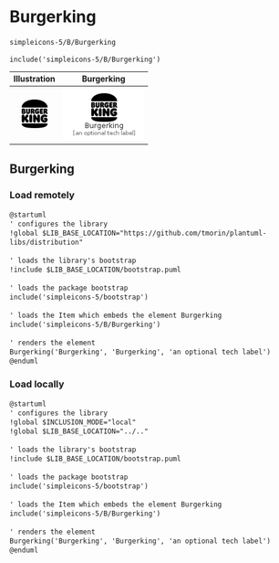 # Burgerking


```text
simpleicons-5/B/Burgerking
```

```text
include('simpleicons-5/B/Burgerking')
```



| Illustration | Burgerking |
| :---: | :---: |
| ![illustration for Illustration](../../simpleicons-5/B/Burgerking.png) | ![illustration for Burgerking](../../simpleicons-5/B/Burgerking.Local.png) |




## Burgerking

### Load remotely
```plantuml
@startuml
' configures the library
!global $LIB_BASE_LOCATION="https://github.com/tmorin/plantuml-libs/distribution"

' loads the library's bootstrap
!include $LIB_BASE_LOCATION/bootstrap.puml

' loads the package bootstrap
include('simpleicons-5/bootstrap')

' loads the Item which embeds the element Burgerking
include('simpleicons-5/B/Burgerking')

' renders the element
Burgerking('Burgerking', 'Burgerking', 'an optional tech label')
@enduml
```

### Load locally
```plantuml
@startuml
' configures the library
!global $INCLUSION_MODE="local"
!global $LIB_BASE_LOCATION="../.."

' loads the library's bootstrap
!include $LIB_BASE_LOCATION/bootstrap.puml

' loads the package bootstrap
include('simpleicons-5/bootstrap')

' loads the Item which embeds the element Burgerking
include('simpleicons-5/B/Burgerking')

' renders the element
Burgerking('Burgerking', 'Burgerking', 'an optional tech label')
@enduml
```

